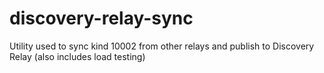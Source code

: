 # discovery-relay-sync
Utility used to sync kind 10002 from other relays and publish to Discovery Relay (also includes load testing)
